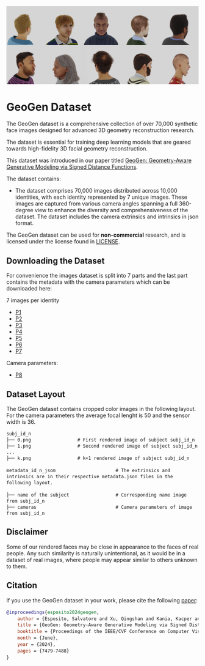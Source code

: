 ![Dataset Preview](docs/img/sx-data.jpg)

# GeoGen Dataset

The GeoGen dataset is a comprehensive collection of over 70,000 synthetic face images designed for advanced 3D geometry reconstruction research.

The dataset is essential for training deep learning models that are geared towards high-fidelity 3D facial geometry reconstruction.


 This dataset was introduced in our paper titled [GeoGen: Geometry-Aware Generative Modeling via Signed Distance Functions](https://aka.ms/GeoGen).

The dataset contains:

- The dataset comprises 70,000 images distributed across 10,000 identities, with each identity represented by 7 unique images. These images are captured from various camera angles spanning a full 360-degree view to enhance the diversity and comprehensiveness of the dataset. The dataset includes the camera extrinsics and intrinsics in json format.

The GeoGen dataset can be used for **non-commercial** research, and is licensed under the license found in [LICENSE](LICENSE).

## Downloading the Dataset
For convenience the images dataset is split into 7 parts and the last part contains the metadata with the camera parameters which can be downloaded here:




7 images per identity

- [P1](https://facesyntheticspubwedata.blob.core.windows.net/cvpr-2024/images_batch_1.zip)
- [P2](https://facesyntheticspubwedata.blob.core.windows.net/cvpr-2024/images_batch_2.zip)
- [P3](https://facesyntheticspubwedata.blob.core.windows.net/cvpr-2024/images_batch_3.zip)
- [P4](https://facesyntheticspubwedata.blob.core.windows.net/cvpr-2024/images_batch_4.zip)
- [P5](https://facesyntheticspubwedata.blob.core.windows.net/cvpr-2024/images_batch_5.zip)
- [P6](https://facesyntheticspubwedata.blob.core.windows.net/cvpr-2024/images_batch_6.zip)
- [P7](https://facesyntheticspubwedata.blob.core.windows.net/cvpr-2024/images_batch_7.zip)

Camera parameters:

- [P8](https://facesyntheticspubwedata.blob.core.windows.net/cvpr-2024/metadata_files.zip)

## Dataset Layout

The GeoGen dataset contains cropped color images in the following layout. For the camera parameters the average focal lenght is 50 and the sensor width is 36.

```
subj_id_n
├── 0.png                 # First rendered image of subject subj_id_n
├── 1.png                 # Second rendered image of subject subj_id_n
...
├── k.png                 # k+1 rendered image of subject subj_id_n

metadata_id_n_jsom                      # The extrinsics and intrinsics are in their respective metadata.json files in the following layout.

├── name of the subject                 # Corresponding name image from subj_id_n
├── cameras                             # Camera parameters of image from subj_id_n
```

## Disclaimer

Some of our rendered faces may be close in appearance to the faces of real people.
Any such similarity is naturally unintentional, as it would be in a dataset of real images, where people may appear similar to others unknown to them.

## Citation

If you use the GeoGen dataset in your work, please cite the following [paper](https://github.com/microsoft/GeoGen/raw/main/paper.pdf):

```bibtex
@inproceedings{esposito2024geogen,
    author = {Esposito, Salvatore and Xu, Qingshan and Kania, Kacper and Hewitt, Charlie and Mariotti, Octave and Petikam, Lohit and Valentin, Julien and Onken, Arno and Mac Aodha, Oisin},
    title = {GeoGen: Geometry-Aware Generative Modeling via Signed Distance Functions},
    booktitle = {Proceedings of the IEEE/CVF Conference on Computer Vision and Pattern Recognition (CVPR) Workshops},
    month = {June},
    year = {2024},
    pages = {7479-7488}
}
```
